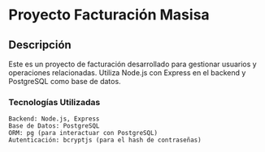 
# Proyecto Facturación Masisa
## Descripción

Este es un proyecto de facturación desarrollado para gestionar usuarios y operaciones relacionadas. Utiliza Node.js con Express en el backend y PostgreSQL como base de datos.

### Tecnologías Utilizadas

    Backend: Node.js, Express
    Base de Datos: PostgreSQL
    ORM: pg (para interactuar con PostgreSQL)
    Autenticación: bcryptjs (para el hash de contraseñas)
